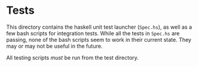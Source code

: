 Tests
=====

This directory contains the haskell unit test launcher (`Spec.hs`), as well as a few bash scripts for integration tests. While all the tests in `Spec.hs` are passing, none of the bash scripts seem to work in their current state. They may or may not be useful in the future.

All testing scripts *must* be run from the test directory.
